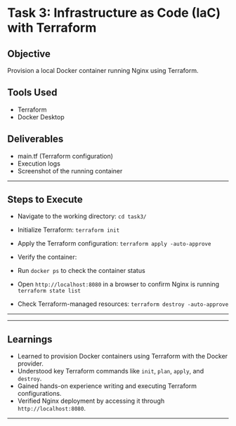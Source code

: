 # Task 3: Infrastructure as Code (IaC) with Terraform

## Objective
Provision a local Docker container running Nginx using Terraform.

## Tools Used
- Terraform
- Docker Desktop

## Deliverables
- main.tf (Terraform configuration)
- Execution logs
- Screenshot of the running container

---

## Steps to Execute

- Navigate to the working directory:
 `cd task3/`

- Initialize Terraform:
 `terraform init`

- Apply the Terraform configuration:
`terraform apply -auto-approve`


- Verify the container:
- Run `docker ps` to check the container status
- Open `http://localhost:8080` in a browser to confirm Nginx is running
`terraform state list`

- Check Terraform-managed resources:
`terraform destroy -auto-approve`

---

---

## Learnings

- Learned to provision Docker containers using Terraform with the Docker provider.  
- Understood key Terraform commands like `init`, `plan`, `apply`, and `destroy`.  
- Gained hands-on experience writing and executing Terraform configurations.  
- Verified Nginx deployment by accessing it through `http://localhost:8080`.  

---